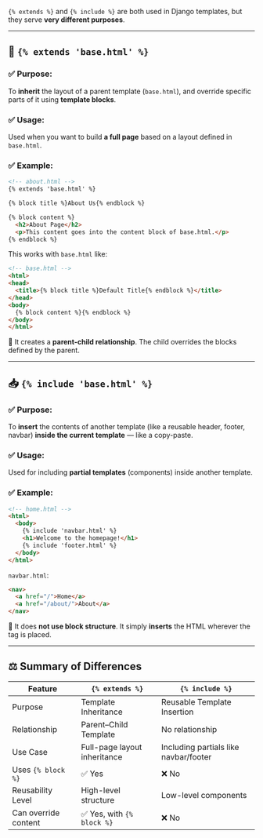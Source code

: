 `{% extends %}` and `{% include %}` are both used in Django templates, but they serve **very different purposes**.

---

## 🔁 `{% extends 'base.html' %}`

### ✅ Purpose:

To **inherit** the layout of a parent template (`base.html`), and override specific parts of it using **template blocks**.

### ✅ Usage:

Used when you want to build **a full page** based on a layout defined in `base.html`.

### ✅ Example:

```html
<!-- about.html -->
{% extends 'base.html' %}

{% block title %}About Us{% endblock %}

{% block content %}
  <h2>About Page</h2>
  <p>This content goes into the content block of base.html.</p>
{% endblock %}
```

This works with `base.html` like:

```html
<!-- base.html -->
<html>
<head>
  <title>{% block title %}Default Title{% endblock %}</title>
</head>
<body>
  {% block content %}{% endblock %}
</body>
</html>
```

📌 It creates a **parent-child relationship**. The child overrides the blocks defined by the parent.

---

## 📥 `{% include 'base.html' %}`

### ✅ Purpose:

To **insert** the contents of another template (like a reusable header, footer, navbar) **inside the current template** — like a copy-paste.

### ✅ Usage:

Used for including **partial templates** (components) inside another template.

### ✅ Example:

```html
<!-- home.html -->
<html>
  <body>
    {% include 'navbar.html' %}
    <h1>Welcome to the homepage!</h1>
    {% include 'footer.html' %}
  </body>
</html>
```

`navbar.html`:

```html
<nav>
  <a href="/">Home</a>
  <a href="/about/">About</a>
</nav>
```

📌 It does **not use block structure**. It simply **inserts** the HTML wherever the tag is placed.

---

## ⚖️ Summary of Differences

| Feature              | `{% extends %}`              | `{% include %}`                       |
| -------------------- | ---------------------------- | ------------------------------------- |
| Purpose              | Template Inheritance         | Reusable Template Insertion           |
| Relationship         | Parent–Child Template        | No relationship                       |
| Use Case             | Full-page layout inheritance | Including partials like navbar/footer |
| Uses `{% block %}`   | ✅ Yes                        | ❌ No                                  |
| Reusability Level    | High-level structure         | Low-level components                  |
| Can override content | ✅ Yes, with `{% block %}`    | ❌ No                                  |
